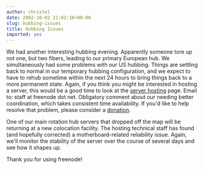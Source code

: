 ```yaml
---
author: christel
date: 2002-10-02 21:02:16+00:00
slug: hubbing-issues
title: Hubbing Issues
imported: yes
---
```

We had another interesting hubbing evening. Apparently someone tore up not one, but two fibers, leading to our primary European hub.  We simultaneously had some problems with our US hubbing. Things are settling back to normal in our temporary hubbing configuration, and we expect to have to rehub sometime within the next 24 hours to bring things back to a more permanent state. Again, if you think you might be interested in hosting a server, this would be a good time to look at the  [server hosting](http://freenode.net/hosting_ircd.shtml)  page.  Email to: staff at freenode dot net. Obligatory comment about our needing better coordination, which takes consistent time availability.  If you'd like to help resolve that problem, please consider a  [donation](http://freenode.net/contributions.shtml).

One of our main rotation hub servers that dropped off the map will be returning at a new colocation facility. The hosting technical staff has found (and hopefully corrected) a motherboard-related reliability issue.  Again, we'll monitor the stability of the server over the course of several days and see how it shapes up.

Thank you for using freenode!
